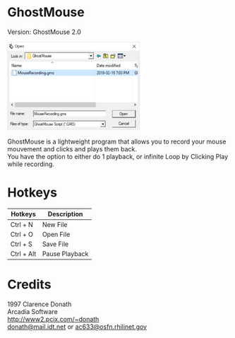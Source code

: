 # GhostMouse
Version: GhostMouse 2.0<br/>

<img src=help/screenshots/open.PNG width="300" height="200">

GhostMouse is a lightweight program that allows you to record your mouse mouvement and clicks and plays them back.<br/>
You have the option to either do 1 playback, or infinite Loop by Clicking Play while recording.

# Hotkeys
| Hotkeys | Description |
| --- | --- |
| Ctrl + N | New File |
| Ctrl + O | Open File |
| Ctrl + S | Save File |
| Ctrl + Alt | Pause Playback |



# Credits
1997 Clarence Donath <br/>
Arcadia Software<br/>
http://www2.pcix.com/~donath<br/>
donath@mail.idt.net or ac633@osfn.rhilinet.gov<br/>
